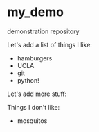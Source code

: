 # my_demo
demonstration repository

Let's add a list of things I like:

+ hamburgers
+ UCLA
+ git
+ python!

Let's add more stuff:

Things I don't like:

+ mosquitos
